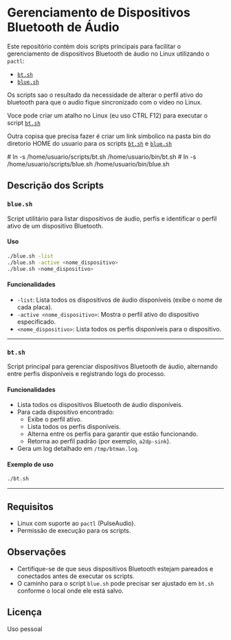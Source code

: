 # Gerenciamento de Dispositivos Bluetooth de Áudio

Este repositório contém dois scripts principais para facilitar o gerenciamento de dispositivos Bluetooth de áudio no Linux utilizando o `pactl`:

- [`bt.sh`](bt.sh)
- [`blue.sh`](blue.sh)

Os scripts sao o resultado da necessidade de alterar o perfil ativo do bluetooth para que o audio fique sincronizado com o video no Linux.

Voce pode criar um atalho no Linux (eu uso CTRL F12) para executar o script [`bt.sh`](bt.sh)

Outra copisa que precisa fazer é criar um link simbolico na pasta bin do diretorio HOME do usuario para os scripts [`bt.sh`](bt.sh) e [`blue.sh`](blue.sh)

\# ln -s /home/usuario/scripts/bt.sh /home/usuario/bin/bt.sh
\# ln -s /home/usuario/scripts/blue.sh /home/usuario/bin/blue.sh


## Descrição dos Scripts

### `blue.sh`

Script utilitário para listar dispositivos de áudio, perfis e identificar o perfil ativo de um dispositivo Bluetooth.

#### Uso

```sh
./blue.sh -list
./blue.sh -active <nome_dispositivo>
./blue.sh <nome_dispositivo>
```

#### Funcionalidades

- `-list`: Lista todos os dispositivos de áudio disponíveis (exibe o nome de cada placa).
- `-active <nome_dispositivo>`: Mostra o perfil ativo do dispositivo especificado.
- `<nome_dispositivo>`: Lista todos os perfis disponíveis para o dispositivo.

---

### `bt.sh`

Script principal para gerenciar dispositivos Bluetooth de áudio, alternando entre perfis disponíveis e registrando logs do processo.

#### Funcionalidades

- Lista todos os dispositivos Bluetooth de áudio disponíveis.
- Para cada dispositivo encontrado:
  - Exibe o perfil ativo.
  - Lista todos os perfis disponíveis.
  - Alterna entre os perfis para garantir que estão funcionando.
  - Retorna ao perfil padrão (por exemplo, `a2dp-sink`).
- Gera um log detalhado em `/tmp/btman.log`.

#### Exemplo de uso

```sh
./bt.sh
```

---

## Requisitos

- Linux com suporte ao `pactl` (PulseAudio).
- Permissão de execução para os scripts.

## Observações

- Certifique-se de que seus dispositivos Bluetooth estejam pareados e conectados antes de executar os scripts.
- O caminho para o script `blue.sh` pode precisar ser ajustado em `bt.sh` conforme o local onde ele está salvo.

## Licença

Uso pessoal

